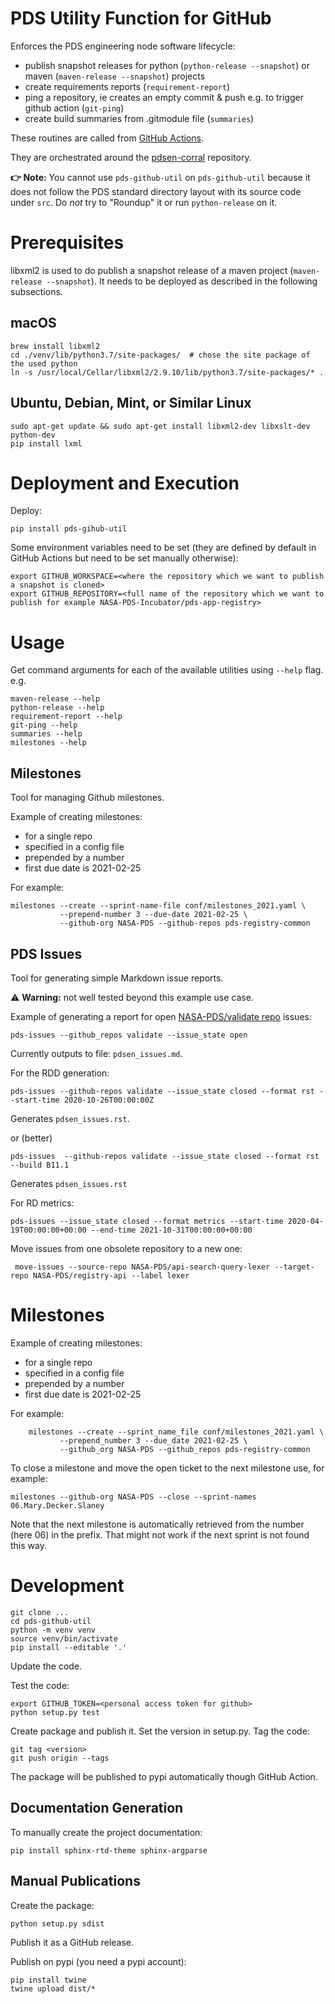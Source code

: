 # PDS Utility Function for GitHub

Enforces the PDS engineering node software lifecycle:
- publish snapshot releases for python (`python-release --snapshot`) or maven  (`maven-release --snapshot`) projects
- create requirements reports (`requirement-report`)
- ping a repository, ie creates an empty commit & push e.g. to trigger github action (`git-ping`)
- create build summaries from .gitmodule file (`summaries`)
  
These routines are called from [GitHub Actions](https://github.com/features/actions).

They are orchestrated around the [pdsen-corral](https://github.com/nasa-pds/pdsen-corral/) repository.

**👉 Note:** You cannot use `pds-github-util`  on `pds-github-util` because it does not follow the PDS standard directory layout with its source code under `src`. Do _not_ try to "Roundup" it or run `python-release` on it.


# Prerequisites

libxml2 is used to do publish a snapshot release of a maven project (`maven-release --snapshot`). It needs to be deployed as described in the following subsections.


## macOS

    brew install libxml2
    cd ./venv/lib/python3.7/site-packages/  # chose the site package of the used python
    ln -s /usr/local/Cellar/libxml2/2.9.10/lib/python3.7/site-packages/* .

## Ubuntu, Debian, Mint, or Similar Linux

    sudo apt-get update && sudo apt-get install libxml2-dev libxslt-dev python-dev
    pip install lxml


# Deployment and Execution

Deploy:

    pip install pds-gihub-util

Some environment variables need to be set (they are defined by default in GitHub Actions but need to be set manually otherwise):

    export GITHUB_WORKSPACE=<where the repository which we want to publish a snapshot is cloned>
    export GITHUB_REPOSITORY=<full name of the repository which we want to publish for example NASA-PDS-Incubator/pds-app-registry>
    

# Usage

Get command arguments for each of the available utilities using `--help` flag. e.g.

    maven-release --help
    python-release --help
    requirement-report --help
    git-ping --help
    summaries --help
    milestones --help


## Milestones

Tool for managing Github milestones.

Example of creating milestones:
- for a single repo
- specified in a config file
- prepended by a number
- first due date is 2021-02-25

For example:

    milestones --create --sprint-name-file conf/milestones_2021.yaml \
               --prepend-number 3 --due-date 2021-02-25 \
               --github-org NASA-PDS --github-repos pds-registry-common

## PDS Issues

Tool for generating simple Markdown issue reports.

⚠️ **Warning:** not well tested beyond this example use case.

Example of generating a report for open [NASA-PDS/validate repo](https://github.com/NASA-PDS/validate) issues:

    pds-issues --github_repos validate --issue_state open

Currently outputs to file: `pdsen_issues.md`.

For the RDD generation:

    pds-issues --github-repos validate --issue_state closed --format rst --start-time 2020-10-26T00:00:00Z

Generates `pdsen_issues.rst`.

or (better)

    pds-issues  --github-repos validate --issue_state closed --format rst --build B11.1
Generates `pdsen_issues.rst`

For RD metrics:

    pds-issues --issue_state closed --format metrics --start-time 2020-04-19T00:00:00+00:00 --end-time 2021-10-31T00:00:00+00:00

Move issues from one obsolete repository to a new one:

     move-issues --source-repo NASA-PDS/api-search-query-lexer --target-repo NASA-PDS/registry-api --label lexer
    

# Milestones

Example of creating milestones:
- for a single repo
- specified in a config file
- prepended by a number
- first due date is 2021-02-25

For example:

        milestones --create --sprint_name_file conf/milestones_2021.yaml \
               --prepend_number 3 --due_date 2021-02-25 \
               --github_org NASA-PDS --github_repos pds-registry-common
                   

To close a milestone and move the open ticket to the next milestone use, for example:

    milestones --github-org NASA-PDS --close --sprint-names 06.Mary.Decker.Slaney

Note that the next milestone is automatically retrieved from the number (here 06) in the prefix. That might not work if the next sprint is not found this way.



# Development
 
    git clone ...
    cd pds-github-util
    python -m venv venv
    source venv/bin/activate
    pip install --editable '.'
    
Update the code.

Test the code:

    export GITHUB_TOKEN=<personal access token for github>
    python setup.py test

Create package and publish it. Set the version in setup.py. Tag the code:

    git tag <version>
    git push origin --tags

The package will be published to pypi automatically though GitHub Action.


## Documentation Generation

To manually create the project documentation:

    pip install sphinx-rtd-theme sphinx-argparse


## Manual Publications

Create the package:

    python setup.py sdist

Publish it as a GitHub release.

Publish on pypi (you need a pypi account):

    pip install twine
    twine upload dist/*
